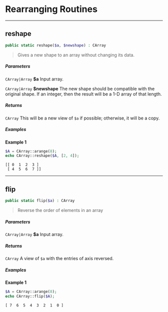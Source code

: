 # Rearranging Routines

---

## reshape

```php
public static reshape($a, $newshape) : CArray
```
> Gives a new shape to an array without changing its data.

##### Parameters

`CArray|Array` **$a** Input array.

`CArray|Array` **$newshape** The new shape should be compatible with the original shape. If an integer, then the result 
will be a 1-D array of that length.

##### Returns

`CArray` This will be a new view of `$a` if possible; otherwise, it will be a copy.

##### Examples

**Example 1**
```php
$A = CArray::arange(8);
echo CArray::reshape($A, [2, 4]);
```
````
[[ 0  1  2  3 ]
 [ 4  5  6  7 ]]
````

---

## flip

```php
public static flip($a) : CArray
```
> Reverse the order of elements in an array

##### Parameters

`CArray|Array` **$a** Input array.

##### Returns

`CArray` A view of `$a` with the entries of axis reversed. 

##### Examples

**Example 1**
```php
$A = CArray::arange(8);
echo CArray::flip($A);
```
```
[ 7  6  5  4  3  2  1  0 ]
```